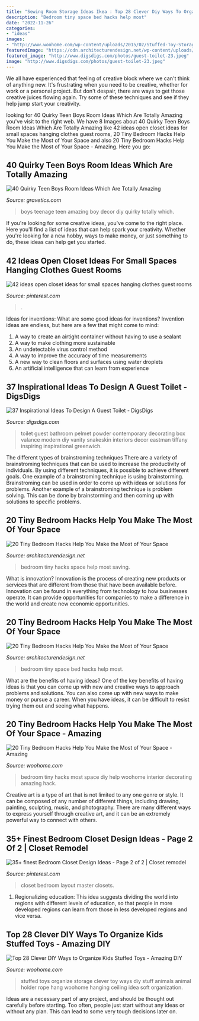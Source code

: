 ```yaml
---
title: "Sewing Room Storage Ideas Ikea : Top 28 Clever Diy Ways To Organize Kids Stuffed Toys"
description: "Bedroom tiny space bed hacks help most"
date: "2022-11-26"
categories:
- "ideas"
images:
- "http://www.woohome.com/wp-content/uploads/2015/02/Stuffed-Toy-Storage-woohome-7.jpg"
featuredImage: "https://cdn.architecturendesign.net/wp-content/uploads/2014/09/brilliant-ideas-for-tiny-bedroom-2.jpg"
featured_image: "http://www.digsdigs.com/photos/guest-toilet-23.jpeg"
image: "http://www.digsdigs.com/photos/guest-toilet-23.jpeg"
---
```



We all have experienced that feeling of creative block where we can't think of anything new. It's frustrating when you need to be creative, whether for work or a personal project. But don't despair, there are ways to get those creative juices flowing again. Try some of these techniques and see if they help jump start your creativity.

	

		
looking for 40 Quirky Teen Boys Room Ideas Which Are Totally Amazing you've visit to the right web. We have 8 Images about 40 Quirky Teen Boys Room Ideas Which Are Totally Amazing like 42 ideas open closet ideas for small spaces hanging clothes guest rooms, 20 Tiny Bedroom Hacks Help You Make the Most of Your Space and also 20 Tiny Bedroom Hacks Help You Make the Most of Your Space - Amazing. Here you go:
		
    
## 40 Quirky Teen Boys Room Ideas Which Are Totally Amazing

<img loading=lazy src="http://www.gravetics.com/wp-content/uploads/2017/06/DIY-Teenage-Boy-Room-Decor.jpg" onerror="this.onerror=null;this.src='https://tse1.mm.bing.net/th?id=OIP.FNc_L6PGQuZVq1Vj7myhoAHaKW&amp;pid=15.1';" alt="40 Quirky Teen Boys Room Ideas Which Are Totally Amazing">

_Source: gravetics.com_

>boys teenage teen amazing boy decor diy quirky totally which. 

	

If you're looking for some creative ideas, you've come to the right place. Here you'll find a list of ideas that can help spark your creativity. Whether you're looking for a new hobby, ways to make money, or just something to do, these ideas can help get you started.

    
## 42 Ideas Open Closet Ideas For Small Spaces Hanging Clothes Guest Rooms

<img loading=lazy src="https://i.pinimg.com/736x/4e/dd/1f/4edd1f95330bca12936de5fea75ea3eb.jpg" onerror="this.onerror=null;this.src='https://tse4.mm.bing.net/th?id=OIP.DWQFHb05PiRtkTc-72EyaAAAAA&amp;pid=15.1';" alt="42 ideas open closet ideas for small spaces hanging clothes guest rooms">

_Source: pinterest.com_

>. 

	

Ideas for inventions: What are some good ideas for inventions?
Invention ideas are endless, but here are a few that might come to mind:
1. A way to create an airtight container without having to use a sealant 
2. A way to make clothing more sustainable 
3. An undetectable virus control method 
4. A way to improve the accuracy of time measurements 
5. A new way to clean floors and surfaces using water droplets 
6. An artificial intelligence that can learn from experience 

    
## 37 Inspirational Ideas To Design A Guest Toilet - DigsDigs

<img loading=lazy src="http://www.digsdigs.com/photos/guest-toilet-23.jpeg" onerror="this.onerror=null;this.src='https://tse1.mm.bing.net/th?id=OIP.jv0e5I1I0gYcce4uayHtfwHaLH&amp;pid=15.1';" alt="37 Inspirational Ideas To Design A Guest Toilet - DigsDigs">

_Source: digsdigs.com_

>toilet guest bathroom pelmet powder contemporary decorating box valance modern diy vanity snakeskin interiors decor eastman tiffany inspiring inspirational greenwich. 

	

The different types of brainstroming techniques
There are a variety of brainstroming techniques that can be used to increase the productivity of individuals. By using different techniques, it is possible to achieve different goals. One example of a brainstroming technique is using brainstorming. Brainstroming can be used in order to come up with ideas or solutions for problems. Another example of a brainstroming technique is problem solving. This can be done by brainstorming and then coming up with solutions to specific problems.

    
## 20 Tiny Bedroom Hacks Help You Make The Most Of Your Space

<img loading=lazy src="https://cdn.architecturendesign.net/wp-content/uploads/2014/09/brilliant-ideas-for-tiny-bedroom-2.jpg" onerror="this.onerror=null;this.src='https://tse3.mm.bing.net/th?id=OIP.Tt3yy7CEllUhv1GXsDmaTgHaJ4&amp;pid=15.1';" alt="20 Tiny Bedroom Hacks Help You Make the Most of Your Space">

_Source: architecturendesign.net_

>bedroom tiny hacks space help most saving. 

	

What is innovation?
Innovation is the process of creating new products or services that are different from those that have been available before. Innovation can be found in everything from technology to how businesses operate. It can provide opportunities for companies to make a difference in the world and create new economic opportunities.

    
## 20 Tiny Bedroom Hacks Help You Make The Most Of Your Space

<img loading=lazy src="https://cdn.architecturendesign.net/wp-content/uploads/2014/09/brilliant-ideas-for-tiny-bedroom-3.jpg" onerror="this.onerror=null;this.src='https://tse2.mm.bing.net/th?id=OIP.NwGbqJJzj9FTGxzvawxOUgHaKu&amp;pid=15.1';" alt="20 Tiny Bedroom Hacks Help You Make the Most of Your Space">

_Source: architecturendesign.net_

>bedroom tiny space bed hacks help most. 

	

What are the benefits of having ideas?
One of the key benefits of having ideas is that you can come up with new and creative ways to approach problems and solutions. You can also come up with new ways to make money or pursue a career. When you have ideas, it can be difficult to resist trying them out and seeing what happens.

    
## 20 Tiny Bedroom Hacks Help You Make The Most Of Your Space - Amazing

<img loading=lazy src="http://www.woohome.com/wp-content/uploads/2014/07/brilliant-ideas-for-tiny-bedroom-12.jpg" onerror="this.onerror=null;this.src='https://tse1.mm.bing.net/th?id=OIP.cR0Wq8HXMfwVjLqqaKh43QHaLH&amp;pid=15.1';" alt="20 Tiny Bedroom Hacks Help You Make the Most of Your Space - Amazing">

_Source: woohome.com_

>bedroom tiny hacks most space diy help woohome interior decorating amazing hack. 

	

Creative art is a type of art that is not limited to any one genre or style. It can be composed of any number of different things, including drawing, painting, sculpting, music, and photography. There are many different ways to express yourself through creative art, and it can be an extremely powerful way to connect with others.

    
## 35+ Finest Bedroom Closet Design Ideas - Page 2 Of 2 | Closet Remodel

<img loading=lazy src="https://i.pinimg.com/736x/0d/6e/21/0d6e2167fe0e00670802e6489a888c61.jpg" onerror="this.onerror=null;this.src='https://tse3.mm.bing.net/th?id=OIP.5A27DdKwYRIL_IxIkZb_XwHaLK&amp;pid=15.1';" alt="35+ finest Bedroom Closet Design Ideas - Page 2 of 2 | Closet remodel">

_Source: pinterest.com_

>closet bedroom layout master closets. 

	

1. Regionalizing education: This idea suggests dividing the world into regions with different levels of education, so that people in more developed regions can learn from those in less developed regions and vice versa.

    
## Top 28 Clever DIY Ways To Organize Kids Stuffed Toys - Amazing DIY

<img loading=lazy src="http://www.woohome.com/wp-content/uploads/2015/02/Stuffed-Toy-Storage-woohome-7.jpg" onerror="this.onerror=null;this.src='https://tse3.mm.bing.net/th?id=OIP.BLjQGqGTrlIQurMdaOj25wHaLG&amp;pid=15.1';" alt="Top 28 Clever DIY Ways to Organize Kids Stuffed Toys - Amazing DIY">

_Source: woohome.com_

>stuffed toys organize storage clever toy ways diy stuff animals animal holder rope hang woohome hanging ceiling idea soft organization. 

	

Ideas are a necessary part of any project, and should be thought out carefully before starting. Too often, people just start without any ideas or without any plan. This can lead to some very tough decisions later on.

